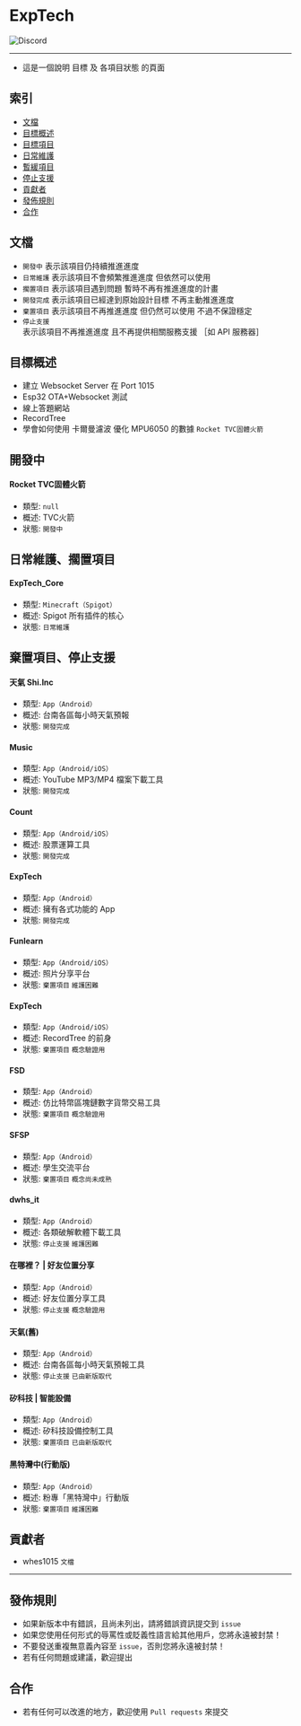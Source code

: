# ExpTech
<img alt="Discord" src="https://img.shields.io/discord/926545182407688273">

------

- 這是一個說明 目標 及 各項目狀態 的頁面

## 索引
- [文檔](#文檔)
- [目標概述](#目標概述)
- [目標項目](#目標項目)
- [日常維護](#日常維護)
- [暫緩項目](#暫緩項目)
- [停止支援](#停止支援)
- [貢獻者](#貢獻者)
- [發佈規則](#發佈規則)
- [合作](#合作)

## 文檔
- `開發中` 表示該項目仍持續推進進度
- `日常維護` 表示該項目不會頻繁推進進度 但依然可以使用
- `擱置項目` 表示該項目遇到問題 暫時不再有推進進度的計畫
- `開發完成` 表示該項目已經達到原始設計目標 不再主動推進進度
- `棄置項目` 表示該項目不再推進進度 但仍然可以使用 不過不保證穩定
- `停止支援` 表示該項目不再推進進度 且不再提供相關服務支援 ［如 API 服務器］

## 目標概述
- 建立 Websocket Server 在 Port 1015
- Esp32 OTA+Websocket 測試
- 線上答題網站
- RecordTree
- 學會如何使用 卡爾曼濾波 優化 MPU6050 的數據 `Rocket TVC固體火箭`

## 開發中
#### Rocket TVC固體火箭
- 類型: `null`
- 概述: TVC火箭
- 狀態: `開發中`

## 日常維護、擱置項目
#### ExpTech_Core
- 類型: `Minecraft（Spigot）`
- 概述: Spigot 所有插件的核心
- 狀態: `日常維護`

## 棄置項目、停止支援
#### 天氣 Shi.Inc
- 類型: `App（Android）`
- 概述: 台南各區每小時天氣預報
- 狀態: `開發完成`
#### Music
- 類型: `App（Android/iOS）`
- 概述: YouTube MP3/MP4 檔案下載工具
- 狀態: `開發完成`
#### Count
- 類型: `App（Android/iOS）`
- 概述: 股票運算工具
- 狀態: `開發完成`
#### ExpTech
- 類型: `App（Android）`
- 概述: 擁有各式功能的 App
- 狀態: `開發完成`
#### Funlearn
- 類型: `App（Android/iOS）`
- 概述: 照片分享平台
- 狀態: `棄置項目` `維護困難`
#### ExpTech
- 類型: `App（Android/iOS）`
- 概述: RecordTree 的前身
- 狀態: `棄置項目` `概念驗證用`
#### FSD
- 類型: `App（Android）`
- 概述: 仿比特幣區塊鏈數字貨幣交易工具
- 狀態: `棄置項目` `概念驗證用`
#### SFSP
- 類型: `App（Android）`
- 概述: 學生交流平台
- 狀態: `棄置項目` `概念尚未成熟`
#### dwhs_it
- 類型: `App（Android）`
- 概述: 各類破解軟體下載工具
- 狀態: `停止支援` `維護困難`
#### 在哪裡？ | 好友位置分享
- 類型: `App（Android）`
- 概述: 好友位置分享工具
- 狀態: `停止支援` `概念驗證用`
#### 天氣(舊)
- 類型: `App（Android）`
- 概述: 台南各區每小時天氣預報工具
- 狀態: `停止支援` `已由新版取代`
#### 矽科技 | 智能設備
- 類型: `App（Android）`
- 概述: 矽科技設備控制工具
- 狀態: `棄置項目` `已由新版取代`
#### 黑特灣中(行動版)
- 類型: `App（Android）`
- 概述: 粉專「黑特灣中」行動版
- 狀態: `棄置項目` `維護困難`

## 貢獻者
- whes1015 `文檔`

------

## 發佈規則
- 如果新版本中有錯誤，且尚未列出，請將錯誤資訊提交到 ```issue```
- 如果您使用任何形式的辱罵性或貶義性語言給其他用戶，您將永遠被封禁！
- 不要發送重複無意義內容至 ```issue```，否則您將永遠被封禁！
- 若有任何問題或建議，歡迎提出

## 合作
- 若有任何可以改進的地方，歡迎使用 ```Pull requests``` 來提交
